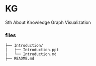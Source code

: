 # KG
Sth About Knowledge Graph Visualization

### files
```
├── Introduction/
|   ├── Introduction.ppt
|   └── Introduction.md
├── README.md
```
